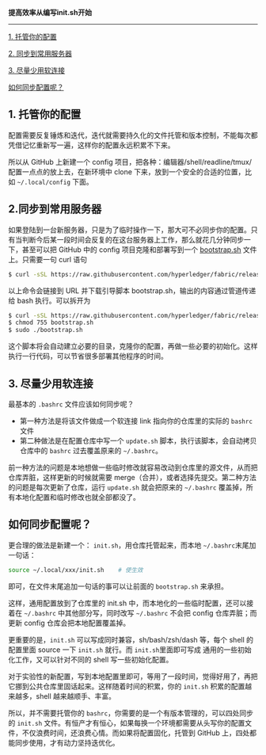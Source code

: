 **提高效率从编写init.sh开始**

----

[1. 托管你的配置](#1-托管你的配置)

[2. 同步到常用服务器 ](#2-同步到常用服务器)

[3. 尽量少用软连接](#3-尽量少用软连接)

[如何同步配置呢？](#如何同步配置呢)

##  1. 托管你的配置

配置需要反复锤炼和迭代，迭代就需要持久化的文件托管和版本控制，不能每次都凭借记忆重新写一遍，这样你的配置永远积累不下来。

所以从 GitHub 上新建一个 config 项目，把各种：编辑器/shell/readline/tmux/ 配置一点点的放上去，在新环境中 clone 下来，放到一个安全的合适的位置，比如 `~/.local/config` 下面。

## 2.同步到常用服务器

如果登陆到一台新服务器，只是为了临时操作一下，那大可不必同步你的配置。只有当判断今后某一段时间会反复的在这台服务器上工作，那么就花几分钟同步一下，甚至可以把 GitHub 中的 config 项目克隆和部署写到一个  <u>[bootstrap.sh](https://www.jianshu.com/p/aa7b20f2bb76)</u> 文件上。只需要一句 curl 语句

```sh
$ curl -sSL https://raw.githubusercontent.com/hyperledger/fabric/release-1.2/scripts/bootstrap.sh | bash -c
```

以上命令会链接到 URL 并下载引导脚本 bootstrap.sh，输出的内容通过管道传递给 bash 执行。可以拆开为
```sh
$ curl -sSL https://raw.githubusercontent.com/hyperledger/fabric/release-1.2/scripts/bootstrap.sh
$ chmod 755 bootstrap.sh
$ sudo ./bootstrap.sh 
```
这个脚本将会自动建立必要的目录，克隆你的配置，再做一些必要的初始化。这样执行一行代码，可以节省很多部署其他程序的时间。

##  3. 尽量少用软连接

最基本的 `.bashrc` 文件应该如何同步呢？

* 第一种方法是将该文件做成一个软连接 link 指向你的仓库里的实际的 `bashrc` 文件
* 第二种做法是在配置仓库中写一个 `update.sh` 脚本，执行该脚本，会自动拷贝仓库中的 `bashrc` 过去覆盖原来的 `~/.bashrc`。

前一种方法的问题是本地想做一些临时修改就容易改动到仓库里的源文件，从而把仓库弄脏，这样更新的时候就需要 merge（合并），或者选择先提交。第二种方法的问题是每次更新了仓库，运行 `update.sh` 就会把原来的 `~/.bashrc` 覆盖掉，所有本地化配置和临时修改也就全部都没了。

##  如何同步配置呢？

更合理的做法是新建一个： `init.sh`，用仓库托管起来，而本地 `~/.bashrc`末尾加一句话：
```sh
source ~/.local/xxx/init.sh    # 使生效
```
即可，在文件末尾追加一句话的事可以让前面的 `bootstrap.sh`  来承担。

这样，通用配置放到了仓库里的 init.sh 中，而本地化的一些临时配置，还可以接着在 `~/.bashrc` 中其他部分写，同时改写 `~/.bashrc` 不会把 config 仓库弄脏；而更新 config 仓库会把本地配置覆盖掉。

更重要的是，`init.sh` 可以写成同时兼容，sh/bash/zsh/dash 等，每个 shell 的配置里面 source 一下 `init.sh` 就行。而 `init.sh`里面即可写成 通用的一些初始化工作，又可以针对不同的 shell 写一些初始化配置。

对于实验性的新配置，写到本地配置里即可，等用了一段时间，觉得好用了，再把它挪到公共仓库里固话起来。这样随着时间的积累，你的 `init.sh` 积累的配置越来越多，shell 越来越顺手、丰富。

所以，并不需要托管你的 `bashrc`，你需要的是一个有版本管理的，可以四处同步的 `init.sh` 文件。有恒产才有恒心，如果每换一个环境都需要从头写你的配置文件，不仅浪费时间，还浪费心情。而如果将配置固化，托管到 GitHub 上，四处都能同步使用，才有动力坚持迭优化。

